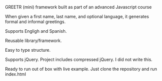 GREETR (mini) framework built as part of an advanced Javascript course

When given a first name, last name, and optional language, it generates formal and informal greetings.

Supports Engligh and Spanish.

Reusable library/framework.

Easy to type structure.

Supports jQuery. Project includes compressed jQuery. I did not write this.

Ready to run out of box with live example. Just clone the repository and run index.html
